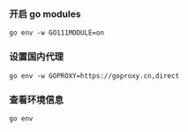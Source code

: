 ### 开启 go modules

```
go env -w GO111MODULE=on
```

### 设置国内代理

```
go env -w GOPROXY=https://goproxy.cn,direct
```

### 查看环境信息

```
go env
```
